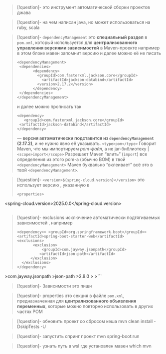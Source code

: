 >[!question]- это 
> инструмент автоматической сборки проектов джава

>[!question]- на чем написан 
> java, но может использоваться на ruby, scala 

>[!question]-  ```dependencyManagement```  это
> **специальный раздел** в `pom.xml`, который используется для **централизованного управления версиями зависимостей** в Maven-проекте
> например в этом блоке  мавен запомнит версию и далее можно её не писать 
> ```
> <dependencyManagement>
  >  <dependencies>
>        <dependency>
  >          <groupId>com.fasterxml.jackson.core</groupId>
>            <artifactId>jackson-databind</artifactId>
  >          <version>2.17.2</version>
>        </dependency>
  >  </dependencies>
></dependencyManagement>
> ```
> и  далее можно прописать так 
> ```
><dependency>
>    <groupId>com.fasterxml.jackson.core</groupId>
  >  <artifactId>jackson-databind</artifactId>
></dependency>
> ```
> — **версия автоматически подставится из `dependencyManagement` (2.17.2)**,  и не нужно явно её указывать.
> `<type>pom</type>` Говорит Maven, что мы импортируем _pom-файл_, а не jar-библиотеку 
|`<scope>import</scope>` Разрешает Maven “влить” (`import`) все определения из этого pom-а (обычно BOM) в твой `<dependencyManagement>` Maven буквально “вклеивает” всё это в твой `<dependencyManagement>`. 

>[!question]- `<version>${spring-cloud.version}</version>`  это 
>использует версию , указанную в 
>```
><properties>  
<spring-cloud.version>2025.0.0</spring-cloud.version>  
</properties>
>```

>[!question]- exclusions
>исключение автоматически подтягиваемых зависимостей , например 
>```
><dependency>> <groupId>org.springframework.boot</groupId>><artifactId>spring-boot-starter-web</artifactId>
><exclusions>
>        <exclusion>
>            <groupId>com.jayway.jsonpath</groupId>
 >           <artifactId>json-path</artifactId>
 >       </exclusion>
 >   </exclusions>
></dependency>
<dependency>
><groupId>com.jayway.jsonpath</groupId>
><artifactId>json-path</artifactId>
><version>2.9.0</version>
></dependency>
>```


>[!question]- Зависимости это 
> пиши

>[!question]- properties это 
> секция в файле `pom.xml`, предназначенная для **централизованного объявления переменных**, которые можно повторно использовать в других частях POM

>[!question]- обновить проект со сбросом кеша
>mvn clean install -DskipTests -U  

>[!question]- запустить спринг проект
>mvn spring-boot:run

>[!question]- узнать путь в wsl где установлен мавен 
>which mvn


